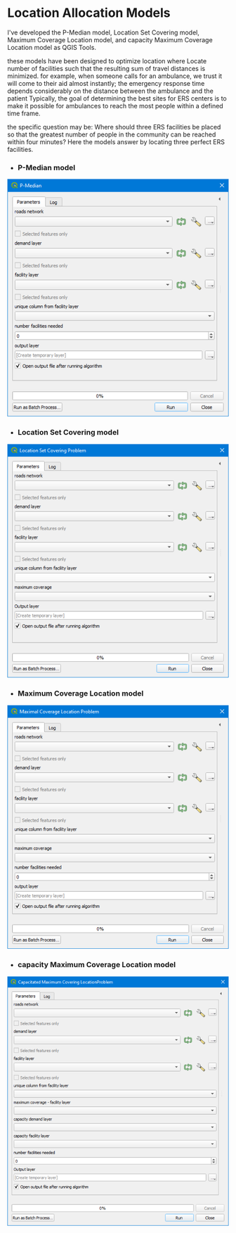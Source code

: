 # Location Allocation Models
I've developed the P-Median model, Location Set Covering model, Maximum Coverage Location model, and capacity Maximum Coverage Location model as QGIS Tools.

these models have been designed to optimize location where Locate number of facilities such that the resulting sum of travel distances is minimized.
for example, when someone calls for an ambulance, we trust it will come to their aid almost instantly; the emergency response time depends considerably on the distance between the ambulance and the patient Typically, the goal of determining the best sites for ERS centers is to make it possible for ambulances to reach the most people within a defined time frame. 

the specific question may be: Where should three ERS facilities be placed so that the greatest number of people in the community can be reached within four minutes?
Here the models answer by locating three perfect ERS facilities.

* ### P-Median model
![](images/Image_001.png)
* ### Location Set Covering model
![](images/Image_003.png)
* ### Maximum Coverage Location model
![](images/Image_002.png)
* ### capacity Maximum Coverage Location model
![](images/Image_004.png)
